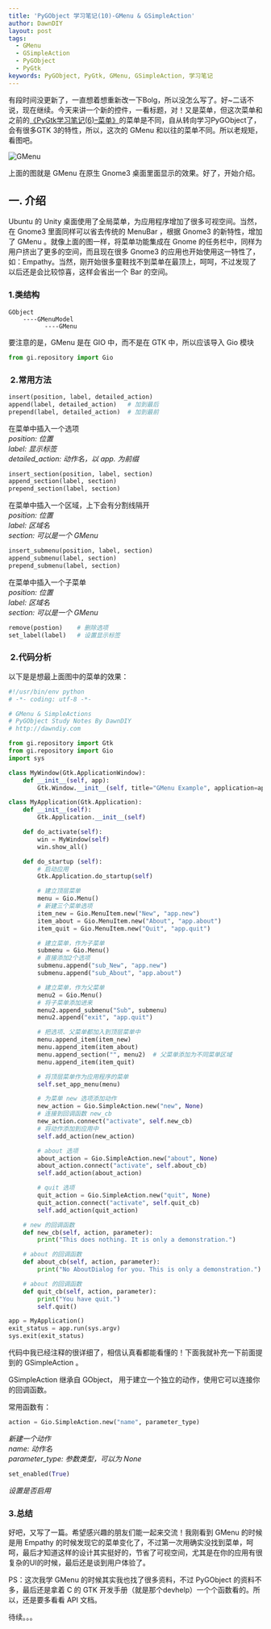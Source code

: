 ```yaml
---
title: 'PyGObject 学习笔记(10)-GMenu & GSimpleAction'
author: DawnDIY
layout: post
tags:
  - GMenu
  - GSimpleAction
  - PyGObject
  - PyGtk
keywords: PyGObject, PyGtk, GMenu, GSimpleAction, 学习笔记
---
```


有段时间没更新了，一直想着想重新改一下Bolg，所以没怎么写了。好~二话不说，现在继续。今天来讲一个新的控件，一看标题，对！又是菜单，但这次菜单和之前的[《PyGtk学习笔记(6)–菜单》][1]的菜单是不同，自从转向学习PyGObject了，会有很多GTK 3的特性，所以，这次的 GMenu 和以往的菜单不同。所以老规矩，看图吧。

 [1]: /2012/08/24/pygtk-study-notes-6-menu.html "PyGtk学习笔记(6)–菜单"

![][2]

 [2]: http://i.imgur.com/sNe0XA5.jpg "GMenu"

上面的图就是 GMenu 在原生 Gnome3 桌面里面显示的效果。好了，开始介绍。

## 一. 介绍

Ubuntu 的 Unity 桌面使用了全局菜单，为应用程序增加了很多可视空间。当然，在 Gnome3 里面同样可以省去传统的 MenuBar ，根据 Gnome3 的新特性，增加了 GMenu 。就像上面的图一样，将菜单功能集成在 Gnome 的任务栏中，同样为用户挤出了更多的空间，而且现在很多 Gnome3 的应用也开始使用这一特性了，如：Empathy。当然，刚开始很多童鞋找不到菜单在最顶上，呵呵，不过发现了以后还是会比较惊喜，这样会省出一个 Bar 的空间。

### 1.类结构
```
GObject
    ----GMenuModel
          ----GMenu
```
要注意的是，GMenu 是在 GIO 中，而不是在 GTK 中，所以应该导入 Gio 模块

```python
from gi.repository import Gio
```

###  2.常用方法

```python
insert(position, label, detailed_action)
append(label, detailed_action)   # 加到最后
prepend(label, detailed_action)  # 加到最前
```

在菜单中插入一个选项  
*position: 位置*  
*label: 显示标签*  
*detailed_action: 动作名，以 app. 为前缀*

```python
insert_section(position, label, section)
append_section(label, section)
prepend_section(label, section)
```

在菜单中插入一个区域，上下会有分割线隔开  
*position: 位置*  
*label: 区域名*  
*section: 可以是一个 GMenu*

```python
insert_submenu(position, label, section)
append_submenu(label, section)
prepend_submenu(label, section)
```

在菜单中插入一个子菜单  
*position: 位置*  
*label: 区域名*  
*section: 可以是一个 GMenu*

```python
remove(postion)    # 删除选项
set_label(label)   # 设置显示标签
```

###  2.代码分析

以下是是想最上面图中的菜单的效果：

```python
#!/usr/bin/env python
# -*- coding: utf-8 -*-

# GMenu & SimpleActions
# PyGObject Study Notes By DawnDIY
# http://dawndiy.com

from gi.repository import Gtk
from gi.repository import Gio
import sys

class MyWindow(Gtk.ApplicationWindow):
    def __init__(self, app):
        Gtk.Window.__init__(self, title="GMenu Example", application=app)

class MyApplication(Gtk.Application):
    def __init__(self):
        Gtk.Application.__init__(self)

    def do_activate(self):
        win = MyWindow(self)
        win.show_all()

    def do_startup (self):
        # 启动应用
        Gtk.Application.do_startup(self)

        # 建立顶层菜单
        menu = Gio.Menu()
        # 新建三个菜单选项
        item_new = Gio.MenuItem.new("New", "app.new")
        item_about = Gio.MenuItem.new("About", "app.about")
        item_quit = Gio.MenuItem.new("Quit", "app.quit")

        # 建立菜单，作为子菜单
        submenu = Gio.Menu()
        # 直接添加2个选项
        submenu.append("sub_New", "app.new")
        submenu.append("sub_About", "app.about")

        # 建立菜单，作为父菜单
        menu2 = Gio.Menu()
        # 将子菜单添加进来
        menu2.append_submenu("Sub", submenu)
        menu2.append("exit", "app.quit")

        # 把选项、父菜单都加入到顶层菜单中
        menu.append_item(item_new)
        menu.append_item(item_about)
        menu.append_section("", menu2)  # 父菜单添加为不同菜单区域
        menu.append_item(item_quit)

        # 将顶层菜单作为应用程序的菜单
        self.set_app_menu(menu)

        # 为菜单 new 选项添加动作
        new_action = Gio.SimpleAction.new("new", None)
        # 连接到回调函数 new_cb
        new_action.connect("activate", self.new_cb)
        # 将动作添加到应用中
        self.add_action(new_action)

        # about 选项
        about_action = Gio.SimpleAction.new("about", None)
        about_action.connect("activate", self.about_cb)
        self.add_action(about_action)

        # quit 选项
        quit_action = Gio.SimpleAction.new("quit", None)
        quit_action.connect("activate", self.quit_cb)
        self.add_action(quit_action)

    # new 的回调函数
    def new_cb(self, action, parameter):
        print("This does nothing. It is only a demonstration.")

    # about 的回调函数
    def about_cb(self, action, parameter):
        print("No AboutDialog for you. This is only a demonstration.")

    # about 的回调函数
    def quit_cb(self, action, parameter):
        print("You have quit.")
        self.quit()

app = MyApplication()
exit_status = app.run(sys.argv)
sys.exit(exit_status)
```

代码中我已经注释的很详细了，相信认真看都能看懂的！下面我就补充一下前面提到的 GSimpleAction 。

GSimpleAction 继承自 GObject， 用于建立一个独立的动作，使用它可以连接你的回调函数。

常用函数有：

```python
action = Gio.SimpleAction.new("name", parameter_type)
```
*新建一个动作*  
*name: 动作名*  
*parameter_type: 参数类型，可以为 None*

```python
set_enabled(True)
```

*设置是否启用*

### 3.总结

好吧，又写了一篇。希望感兴趣的朋友们能一起来交流！我刚看到 GMenu 的时候是用 Empathy 的时候发现它的菜单变化了，不过第一次用确实没找到菜单，呵呵，最后才知道这样的设计其实挺好的，节省了可视空间，尤其是在你的应用有很复杂的UI的时候，最后还是谈到用户体验了。

PS：这次我学 GMenu 的时候其实我也找了很多资料，不过 PyGObject 的资料不多，最后还是拿着 C 的 GTK 开发手册（就是那个devhelp）一个个函数看的。所以，还是要多看看 API 文档。

待续。。。
